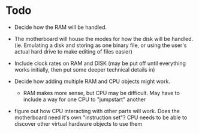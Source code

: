 # Todo

- Decide how the RAM will be handled.

- The motherboard will house the modes for how the disk will be handled. (ie. Emulating a disk and storing as one binary file, or using the user's actual hard drive to make editing of files easier)

- Include clock rates on RAM and DISK (may be put off until everything works initially, then put some deeper technical details in)

- Decide how adding multiple RAM and CPU objects might work.
	- RAM makes more sense, but CPU may be difficult. May have to include a way for one CPU to "jumpstart" another

- figure out how CPU interacting with other parts will work. Does the motherboard need it's own "instruction set"? CPU needs to be able to discover other virtual hardware objects to use them
